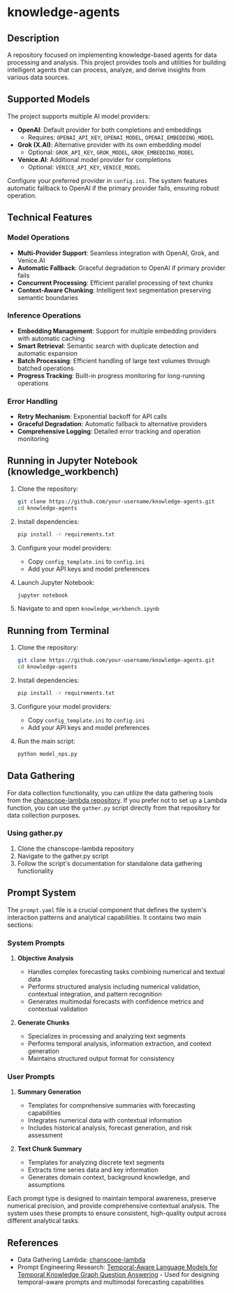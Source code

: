 # knowledge-agents

## Description
A repository focused on implementing knowledge-based agents for data processing and analysis. This project provides tools and utilities for building intelligent agents that can process, analyze, and derive insights from various data sources.

## Supported Models
The project supports multiple AI model providers:
- **OpenAI**: Default provider for both completions and embeddings
  - Requires: `OPENAI_API_KEY`, `OPENAI_MODEL`, `OPENAI_EMBEDDING_MODEL`
- **Grok (X.AI)**: Alternative provider with its own embedding model
  - Optional: `GROK_API_KEY`, `GROK_MODEL`, `GROK_EMBEDDING_MODEL`
- **Venice.AI**: Additional model provider for completions
  - Optional: `VENICE_API_KEY`, `VENICE_MODEL`

Configure your preferred provider in `config.ini`. The system features automatic fallback to OpenAI if the primary provider fails, ensuring robust operation.

## Technical Features
### Model Operations
- **Multi-Provider Support**: Seamless integration with OpenAI, Grok, and Venice.AI
- **Automatic Fallback**: Graceful degradation to OpenAI if primary provider fails
- **Concurrent Processing**: Efficient parallel processing of text chunks
- **Context-Aware Chunking**: Intelligent text segmentation preserving semantic boundaries

### Inference Operations
- **Embedding Management**: Support for multiple embedding providers with automatic caching
- **Smart Retrieval**: Semantic search with duplicate detection and automatic expansion
- **Batch Processing**: Efficient handling of large text volumes through batched operations
- **Progress Tracking**: Built-in progress monitoring for long-running operations

### Error Handling
- **Retry Mechanism**: Exponential backoff for API calls
- **Graceful Degradation**: Automatic fallback to alternative providers
- **Comprehensive Logging**: Detailed error tracking and operation monitoring

## Running in Jupyter Notebook (knowledge_workbench)
1. Clone the repository:
   ```bash
   git clone https://github.com/your-username/knowledge-agents.git
   cd knowledge-agents
   ```

2. Install dependencies:
   ```bash
   pip install -r requirements.txt
   ```

3. Configure your model providers:
   - Copy `config_template.ini` to `config.ini`
   - Add your API keys and model preferences

4. Launch Jupyter Notebook:
   ```bash
   jupyter notebook
   ```

5. Navigate to and open `knowledge_workbench.ipynb`

## Running from Terminal
1. Clone the repository:
   ```bash
   git clone https://github.com/your-username/knowledge-agents.git
   cd knowledge-agents
   ```

2. Install dependencies:
   ```bash
   pip install -r requirements.txt
   ```

3. Configure your model providers:
   - Copy `config_template.ini` to `config.ini`
   - Add your API keys and model preferences

4. Run the main script:
   ```bash
   python model_ops.py
   ```

## Data Gathering
For data collection functionality, you can utilize the data gathering tools from the [chanscope-lambda repository](https://github.com/joelwk/chanscope-lambda). If you prefer not to set up a Lambda function, you can use the `gather.py` script directly from that repository for data collection purposes.

### Using gather.py
1. Clone the chanscope-lambda repository
2. Navigate to the gather.py script
3. Follow the script's documentation for standalone data gathering functionality

## Prompt System
The `prompt.yaml` file is a crucial component that defines the system's interaction patterns and analytical capabilities. It contains two main sections:

### System Prompts
1. **Objective Analysis**
   - Handles complex forecasting tasks combining numerical and textual data
   - Performs structured analysis including numerical validation, contextual integration, and pattern recognition
   - Generates multimodal forecasts with confidence metrics and contextual validation

2. **Generate Chunks**
   - Specializes in processing and analyzing text segments
   - Performs temporal analysis, information extraction, and context generation
   - Maintains structured output format for consistency

### User Prompts
1. **Summary Generation**
   - Templates for comprehensive summaries with forecasting capabilities
   - Integrates numerical data with contextual information
   - Includes historical analysis, forecast generation, and risk assessment

2. **Text Chunk Summary**
   - Templates for analyzing discrete text segments
   - Extracts time series data and key information
   - Generates domain context, background knowledge, and assumptions

Each prompt type is designed to maintain temporal awareness, preserve numerical precision, and provide comprehensive contextual analysis. The system uses these prompts to ensure consistent, high-quality output across different analytical tasks.

## References
- Data Gathering Lambda: [chanscope-lambda](https://github.com/joelwk/chanscope-lambda)
- Prompt Engineering Research: [Temporal-Aware Language Models for Temporal Knowledge Graph Question Answering](https://arxiv.org/pdf/2410.18959) - Used for designing temporal-aware prompts and multimodal forecasting capabilities